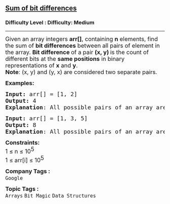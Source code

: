 <h2><a href="https://www.geeksforgeeks.org/problems/sum-of-bit-differences2937/1?page=5&company=Google&sortBy=submissions">Sum of bit differences</a></h2><h3>Difficulty Level : Difficulty: Medium</h3><hr><div class="problems_problem_content__Xm_eO"><p><span style="font-size: 18px;">Given an array integers <strong>arr[]</strong>,&nbsp;containing <strong>n</strong> elements, find the sum of <strong>bit differences</strong> between all pairs of element in the array. <strong>Bit difference </strong>of a pair <strong>(x, y) </strong>is the count of different bits at the <strong>same positions</strong> in binary representations of <strong>x</strong> and <strong>y</strong>.<br></span><span style="font-size: 18px;"><strong>Note</strong>: (x, y) and (y, x) are considered two separate pairs.</span></p>
<p><span style="font-size: 18px;"><strong>Examples:</strong></span></p>
<pre><span style="font-size: 18px;"><strong>Input: </strong>arr[] = [1, 2]
<strong>Output:</strong> 4
<strong>Explanation</strong>: All possible pairs of an array are (1, 1), (1, 2), (2, 1), (2, 2). Sum of bit differences = 0 + 2 + 2 + 0 = 4</span></pre>
<pre><span style="font-size: 18px;"><strong>Input: </strong>arr[] = [1, 3, 5]
<strong>Output:</strong> 8
<strong>Explanation</strong>: All possible pairs of an array are (1, 1), (1, 3), (1, 5), (3, 1), (3, 3) (3, 5),(5, 1), (5, 3), (5, 5).Sum of bit differences = 0 + 1 + 1 + 1 + 0 + 2 + 1 + 2 + 0 = 8</span></pre>
<p><span style="font-size: 18px;"><strong style="font-size: 18px;">Constraints:</strong><br><span style="font-size: 18px;">1 ≤ n ≤ 10</span><sup style="font-size: 18px;">5<br></sup><span style="font-size: 18px;">1 ≤ arr[i] ≤ 10</span><sup style="font-size: 18px;">5</sup></span></p></div><p><span style=font-size:18px><strong>Company Tags : </strong><br><code>Google</code>&nbsp;<br><p><span style=font-size:18px><strong>Topic Tags : </strong><br><code>Arrays</code>&nbsp;<code>Bit Magic</code>&nbsp;<code>Data Structures</code>&nbsp;